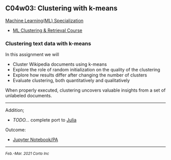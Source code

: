 ## C04w03: Clustering with k-means

[Machine Learning(ML) Specialization](https://www.coursera.org/specializations/machine-learning)
  - [ML Clustering & Retrieval Course](https://www.coursera.org/learn/ml-clustering-and-retrieval/home/welcome)

### Clustering text data with k-means
In this assignment we will

  - Cluster Wikipedia documents using k-means
  - Explore the role of random initialization on the quality of the clustering
  - Explore how results differ after changing the number of clusters
  - Evaluate clustering, both quantitatively and qualitatively

When properly executed, clustering uncovers valuable insights from a set of unlabeled documents.


<hr />

Addition;
  - <em>TODO...</em> complete port to [Julia](https://www.julialang.org/)

Outcome:
  - [Jupyter Notebook/PA](https://github.com/pascal-p/ML_UW_Spec/blob/main/C04/w03/C04w03_nb_pa.ipynb)

<hr />
<p><sub><em>Feb.-Mar. 2021 Corto Inc</sub></em></p>
